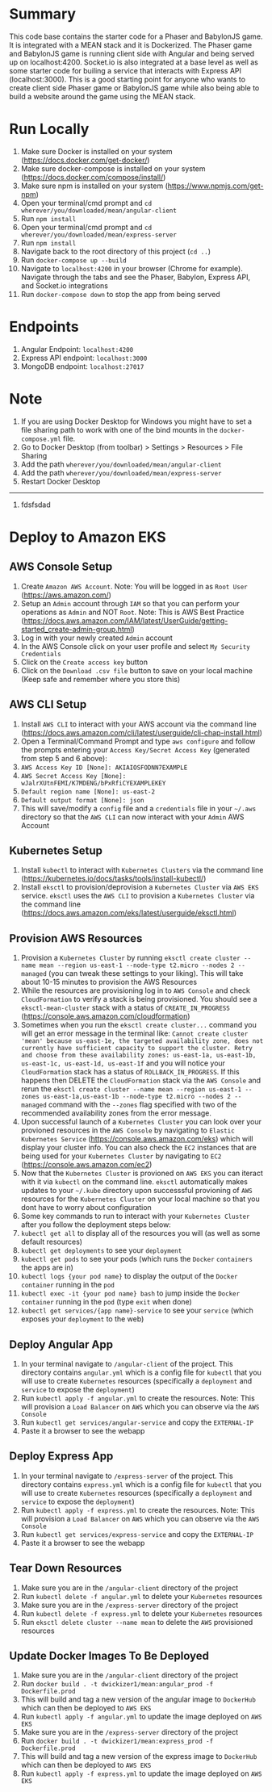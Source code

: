 Summary
===============

This code base contains the starter code for a Phaser and BabylonJS game. It is integrated with a MEAN stack and it is Dockerized. The Phaser game and BabylonJS game is running client side with Angular and being served up on localhost:4200. Socket.io is also integrated at a base level as well as some starter code for builing a service that interacts with Express API (localhost:3000). This is a good starting point for anyone who wants to create client side Phaser game or BabylonJS game while also being able to build a website around the game using the MEAN stack.

Run Locally
===============

1. Make sure Docker is installed on your system (https://docs.docker.com/get-docker/)
2. Make sure docker-compose is installed on your system (https://docs.docker.com/compose/install/)
3. Make sure npm is installed on your system (https://www.npmjs.com/get-npm)
4. Open your terminal/cmd prompt and `cd wherever/you/downloaded/mean/angular-client`
5. Run `npm install`
6. Open your terminal/cmd prompt and `cd wherever/you/downloaded/mean/express-server`
7. Run `npm install`
8. Navigate back to the root directory of this project (`cd ..`)
9. Run `docker-compose up --build`
10. Navigate to `localhost:4200` in your browser (Chrome for example). Navigate through the tabs and see the Phaser, Babylon, Express API, and Socket.io integrations
11. Run `docker-compose down` to stop the app from being served

Endpoints
===============

1. Angular Endpoint: `localhost:4200`
2. Express API endpoint: `localhost:3000`
3. MongoDB endpoint: `localhost:27017`

Note
===============

1. If you are using Docker Desktop for Windows you might have to set a file sharing path to work with one of the bind mounts in the `docker-compose.yml` file.
2. Go to Docker Desktop (from toolbar) > Settings > Resources > File Sharing
3. Add the path `wherever/you/downloaded/mean/angular-client`
4. Add the path `wherever/you/downloaded/mean/express-server`
5. Restart Docker Desktop

-------------

1. fdsfsdad

Deploy to Amazon EKS
=====================

AWS Console Setup
-----------------
1. Create `Amazon AWS Account`. Note: You will be logged in as `Root User` (https://aws.amazon.com/)
2. Setup an `Admin` account through `IAM` so that you can perform your operations as `Admin` and NOT `Root`. Note: This is AWS Best Practice (https://docs.aws.amazon.com/IAM/latest/UserGuide/getting-started_create-admin-group.html)
3. Log in with your newly created `Admin` account
4. In the AWS Console click on your user profile and select `My Security Credentials`
5. Click on the `Create access key` button
6. Click on the `Download .csv file` button to save on your local machine (Keep safe and remember where you store this)

AWS CLI Setup
-----------------
1. Install `AWS CLI` to interact with your AWS account via the command line (https://docs.aws.amazon.com/cli/latest/userguide/cli-chap-install.html)
2. Open a Terminal/Command Prompt and type `aws configure` and follow the prompts entering your `Access Key/Secret Access Key` (generated from step 5 and 6 above):
3. `AWS Access Key ID [None]: AKIAIOSFODNN7EXAMPLE`
4. `AWS Secret Access Key [None]: wJalrXUtnFEMI/K7MDENG/bPxRfiCYEXAMPLEKEY`
5. `Default region name [None]: us-east-2`
6. `Default output format [None]: json`
7. This will save/modify a `config` file and a `credentials` file in your `~/.aws` directory so that the `AWS CLI` can now interact with your `Admin` AWS Account

Kubernetes Setup
-----------------
1. Install `kubectl` to interact with `Kubernetes Clusters` via the command line (https://kubernetes.io/docs/tasks/tools/install-kubectl/)
2. Install `eksctl` to provision/deprovision a `Kubernetes Cluster` via `AWS EKS` service. `eksctl` uses the `AWS CLI` to provision a `Kubernetes Cluster` via the command line (https://docs.aws.amazon.com/eks/latest/userguide/eksctl.html)

Provision AWS Resources
-----------------
1. Provision a `Kubernetes Cluster` by running `eksctl create cluster --name mean --region us-east-1 --node-type t2.micro --nodes 2 --managed` (you can tweak these settings to your liking). This will take about 10-15 minutes to provision the AWS Resources
2. While the resources are provisioning log in to `AWS Console` and check `CloudFormation` to verify a stack is being provisioned. You should see a `eksctl-mean-cluster` stack with a status of `CREATE_IN_PROGRESS` (https://console.aws.amazon.com/cloudformation)
3. Sometimes when you run the `eksctl create cluster...` command you will get an error message in the terminal like: `Cannot create cluster 'mean' because us-east-1e, the targeted availability zone, does not currently have sufficient capacity to support the cluster. Retry and choose from these availability zones: us-east-1a, us-east-1b, us-east-1c, us-east-1d, us-east-1f` and you will notice your `CloudFormation` stack has a status of `ROLLBACK_IN_PROGRESS`. If this happens then DELETE the `CloudFormation` stack via the `AWS Console` and rerun the `eksctl create cluster --name mean --region us-east-1 --zones us-east-1a,us-east-1b --node-type t2.micro --nodes 2 --managed` command with the `--zones` flag specified with two of the recommended availability zones from the error message.
4. Upon successful launch of a `Kubernetes Cluster` you can look over your provioned resources in the `AWS Console` by navigating to `Elastic Kubernetes Service` (https://console.aws.amazon.com/eks) which will display your cluster info. You can also check the `EC2` instances that are being used for your `Kubernetes Cluster` by navigating to `EC2` (https://console.aws.amazon.com/ec2)
5. Now that the `Kubernetes Cluster` is provioned on `AWS EKS` you can iteract with it via `kubectl` on the command line. `eksctl` automatically makes updates to your `~/.kube` directory upon successsful provioning of `AWS` resources for the `Kubernetes Cluster` on your local machine so that you dont have to worry about configuration 
6. Some key commands to run to interact with your `Kubernetes Cluster` after you follow the deployment steps below:
7. `kubectl get all` to display all of the resources you will (as well as some default resources)
8. `kubectl get deployments` to see your `deployment`
9. `kubectl get pods` to see your pods (which runs the `Docker` `containers` the apps are in)
10. `kubectl logs {your pod name}` to display the output of the `Docker` `container` running in the `pod`
11. `kubectl exec -it {your pod name} bash` to jump inside the `Docker` `container` running in the `pod` (type `exit` when done)
12. `kubectl get services/{app name}-service` to see your `service` (which exposes your `deployment` to the web)

Deploy Angular App
------------------
1. In your terminal navigate to `/angular-client` of the project. This directory contains `angular.yml` which is a config file for `kubectl` that you will use to create `Kubernetes` resources (specifically a `deployment` and `service` to expose the `deployment`)
2. Run `kubectl apply -f angular.yml` to create the resources. Note: This will provision a `Load Balancer` on `AWS` which you can observe via the `AWS Console`
3. Run `kubectl get services/angular-service` and copy the `EXTERNAL-IP`
4. Paste it a browser to see the webapp

Deploy Express App
-----------------
1. In your terminal navigate to `/express-server` of the project. This directory contains `express.yml` which is a config file for `kubectl` that you will use to create `Kubernetes` resources (specifically a `deployment` and `service` to expose the `deployment`)
2. Run `kubectl apply -f express.yml` to create the resources. Note: This will provision a `Load Balancer` on `AWS` which you can observe via the `AWS Console`
3. Run `kubectl get services/express-service` and copy the `EXTERNAL-IP`
4. Paste it a browser to see the webapp

Tear Down Resources
--------------------
1. Make sure you are in the `/angular-client` directory of the project
2. Run `kubectl delete -f angular.yml` to delete your `Kubernetes` resources
3. Make sure you are in the `/express-server` directory of the project
4. Run `kubectl delete -f express.yml` to delete your `Kubernetes` resources
5. Run `eksctl delete cluster --name mean` to delete the `AWS` provisioned resources

Update Docker Images To Be Deployed
-----------------------------------
1. Make sure you are in the `/angular-client` directory of the project
2. Run `docker build . -t dwickizer1/mean:angular_prod -f Dockerfile.prod`
3. This will build and tag a new version of the angular image to `DockerHub` which can then be deployed to `AWS EKS`
4. Run `kubectl apply -f angular.yml` to update the image deployed on `AWS EKS`
5. Make sure you are in the `/express-server` directory of the project
6. Run `docker build . -t dwickizer1/mean:express_prod -f Dockerfile.prod`
7. This will build and tag a new version of the express image to `DockerHub` which can then be deployed to `AWS EKS`
8. Run `kubectl apply -f express.yml` to update the image deployed on `AWS EKS`
